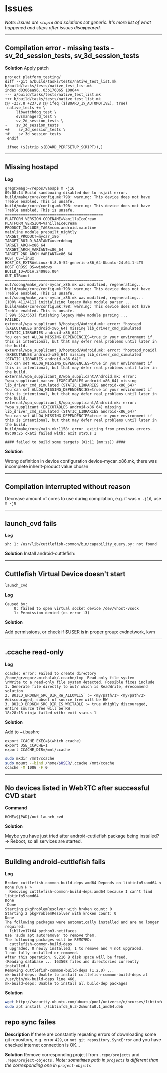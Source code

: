 # Issues

_Note: issues are `stupid` and solutions not generic. It's more list of what happened and steps after issues disappeared._


---
## Compilation error - missing tests - sv_2d_session_tests, sv_3d_session_tests

**Solution**
Apply patch
```
project platform_testing/
diff --git a/build/tasks/tests/native_test_list.mk b/build/tasks/tests/native_test_list.mk
index d0306ea96..03b176065 100644
--- a/build/tasks/tests/native_test_list.mk
+++ b/build/tasks/tests/native_test_list.mk
@@ -237,8 +237,8 @@ ifeq ($(BOARD_IS_AUTOMOTIVE), true)
 native_tests += \
     libwatchdog_test \
     evsmanagerd_test \
-    sv_2d_session_tests \
-    sv_3d_session_tests
+#    sv_2d_session_tests \
+#    sv_3d_session_tests
 endif
 
 ifneq ($(strip $(BOARD_PERFSETUP_SCRIPT)),)
```

---
## Missing hostapd

**Log**
```
greg@xmag:~/repos/vaosp$ m -j16
09:08:14 Build sandboxing disabled due to nsjail error.
build/make/core/config.mk:798: warning: This device does not have Treble enabled. This is unsafe.
build/make/core/config.mk:798: warning: This device does not have Treble enabled. This is unsafe.
============================================
PLATFORM_VERSION_CODENAME=VanillaIceCream
PLATFORM_VERSION=VanillaIceCream
PRODUCT_INCLUDE_TAGS=com.android.mainline mainline_module_prebuilt_nightly
TARGET_PRODUCT=mycar_x86
TARGET_BUILD_VARIANT=userdebug
TARGET_ARCH=x86_64
TARGET_ARCH_VARIANT=x86_64
TARGET_2ND_ARCH_VARIANT=x86_64
HOST_OS=linux
HOST_OS_EXTRA=Linux-6.8.0-52-generic-x86_64-Ubuntu-24.04.1-LTS
HOST_CROSS_OS=windows
BUILD_ID=AD1A.240905.004
OUT_DIR=out
============================================
out/soong/make_vars-mycar_x86.mk was modified, regenerating...
build/make/core/config.mk:798: warning: This device does not have Treble enabled. This is unsafe.
out/soong/make_vars-mycar_x86.mk was modified, regenerating...
[100% 411/411] initializing legacy Make module parser ...
build/make/core/config.mk:798: warning: This device does not have Treble enabled. This is unsafe.
[ 99% 552/553] finishing legacy Make module parsing ...
FAILED: 
external/wpa_supplicant_8/hostapd/Android.mk: error: "hostapd (EXECUTABLES android-x86_64) missing lib_driver_cmd_simulated (STATIC_LIBRARIES android-x86_64)" 
You can set ALLOW_MISSING_DEPENDENCIES=true in your environment if this is intentional, but that may defer real problems until later in the build.
external/wpa_supplicant_8/hostapd/Android.mk: error: "hostapd_noaidl (EXECUTABLES android-x86_64) missing lib_driver_cmd_simulated (STATIC_LIBRARIES android-x86_64)" 
You can set ALLOW_MISSING_DEPENDENCIES=true in your environment if this is intentional, but that may defer real problems until later in the build.
external/wpa_supplicant_8/wpa_supplicant/Android.mk: error: "wpa_supplicant_macsec (EXECUTABLES android-x86_64) missing lib_driver_cmd_simulated (STATIC_LIBRARIES android-x86_64)" 
You can set ALLOW_MISSING_DEPENDENCIES=true in your environment if this is intentional, but that may defer real problems until later in the build.
external/wpa_supplicant_8/wpa_supplicant/Android.mk: error: "wpa_supplicant (EXECUTABLES android-x86_64) missing lib_driver_cmd_simulated (STATIC_LIBRARIES android-x86_64)" 
You can set ALLOW_MISSING_DEPENDENCIES=true in your environment if this is intentional, but that may defer real problems until later in the build.
build/make/core/main.mk:1158: error: exiting from previous errors.
09:09:25 ckati failed with: exit status 1

#### failed to build some targets (01:11 (mm:ss)) ####
```

**Solution**

Wrong definition in device configuration device-mycar_x86.mk, there was incomplete inherit-product value chosen


---
## Compilation interrupted without reason

Decrease amount of cores to use during compilation, e.g. if was `m -j16`, use `m -j8`


---
## launch_cvd fails

**Log**
```
sh: 1: /usr/lib/cuttlefish-common/bin/capability_query.py: not found
```

**Solution**
Install android-cuttlefish:


---
## Cuttlefish Virtual Device doesn't start

```bash
launch_cvd
```

**Log**
```
Caused by:
    0: failed to open virtual socket device /dev/vhost-vsock
    1: Permission denied (os error 13)
```

**Solution**

Add permissions, or check if $USER is in proper group: cvdnetwork, kvm


---
## .ccache read-only

**Log**
```
ccache: error: Failed to create directory /home/grzegorz.michalak/.ccache/tmp: Read-only file system
\nWrite to a read-only file system detected. Possible fixes include
1. Generate file directly to out/ which is ReadWrite, #recommend solution
2. BUILD_BROKEN_SRC_DIR_RW_ALLOWLIST := <my/path/1> <my/path/2> #discouraged, subset of source tree will be RW
3. BUILD_BROKEN_SRC_DIR_IS_WRITABLE := true #highly discouraged, entire source tree will be RW
18:28:15 ninja failed with: exit status 1
```

**Solution**

Add to ~/.bashrc
```
export CCACHE_EXEC=$(which ccache)
export USE_CCACHE=1
export CCACHE_DIR=/mnt/ccache
```

```bash
sudo mkdir /mnt/ccache
sudo mount --bind /home/$USER/.ccache /mnt/ccache
ccache -M 100G -F 0
```


---
## No devices listed in WebRTC after successful CVD start

**Command**
```
HOME=${PWD}/out launch_cvd
```

**Solution**

Maybe you have just tried after android-cuttlefish package being installed? -> Reboot, so all services are started.


---
## Building android-cuttlefish fails

**Log**
```
Broken cuttlefish-common-build-deps:amd64 Depends on libtinfo5:amd64 < none @un H >
  Removing cuttlefish-common-build-deps:amd64 because I can't find libtinfo5:amd64
Done
 Done
Starting pkgProblemResolver with broken count: 0
Starting 2 pkgProblemResolver with broken count: 0
Done
The following packages were automatically installed and are no longer required:
  libllvm17t64 python3-netifaces
Use 'sudo apt autoremove' to remove them.
The following packages will be REMOVED:
  cuttlefish-common-build-deps
0 upgraded, 0 newly installed, 1 to remove and 4 not upgraded.
1 not fully installed or removed.
After this operation, 9,216 B disk space will be freed.
(Reading database ... 163508 files and directories currently installed.)
Removing cuttlefish-common-build-deps (1.2.0) ...
mk-build-deps: Unable to install cuttlefish-common-build-deps at /usr/bin/mk-build-deps line 460.
mk-build-deps: Unable to install all build-dep packages
```

**Solution**
```bash
wget http://security.ubuntu.com/ubuntu/pool/universe/n/ncurses/libtinfo5_6.3-2ubuntu0.1_amd64.deb
sudo apt install ./libtinfo5_6.3-2ubuntu0.1_amd64.deb
```


## repo sync failes

**Description**
If there are constantly repeating errors of downloading some git repository, e.g. error `429`, or `not git repository`, `SyncError` and you have checked internet connection is OK...

**Solution**
Remove corresponding project from `.repo/projects` and `.repo/project-objects` . _Note: sometimes path in `projects` is different than the corresponding one in `project-objects`_
